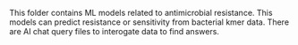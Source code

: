 This folder contains ML models related to antimicrobial resistance. This models can predict resistance or sensitivity from bacterial kmer data. 
There are AI chat query files to interogate data to find answers.
